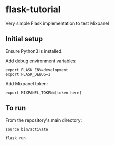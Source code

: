 # flask-tutorial

Very simple Flask implementation to test Mixpanel

## Initial setup

Ensure Python3 is installed.

Add debug environment variables:

```
export FLASK_ENV=development 
export FLASK_DEBUG=1
```

Add Mixpanel token:

```
export MIXPANEL_TOKEN=[token here]
```

## To run

From the repository's main directory:

```
source bin/activate 
```

```
flask run
```
